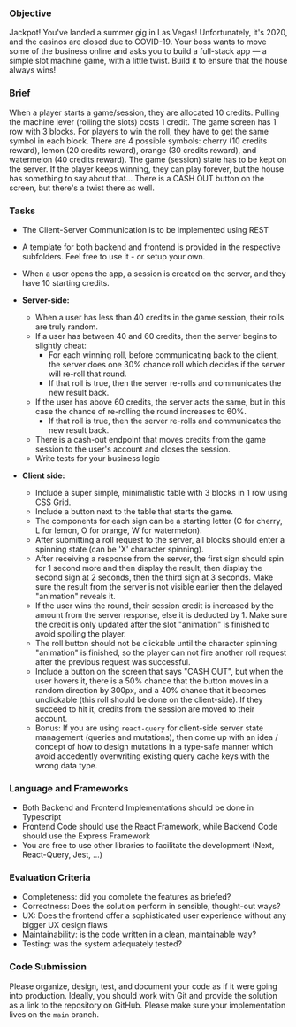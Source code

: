 ### Objective

Jackpot! You've landed a summer gig in Las Vegas! Unfortunately, it's 2020, and the casinos are closed due to COVID-19. Your boss wants to move some of the business online and asks you to build a full-stack app — a simple slot machine game, with a little twist. Build it to ensure that the house always wins!

### Brief

When a player starts a game/session, they are allocated 10 credits.
Pulling the machine lever (rolling the slots) costs 1 credit.
The game screen has 1 row with 3 blocks.
For players to win the roll, they have to get the same symbol in each block.
There are 4 possible symbols: cherry (10 credits reward), lemon (20 credits reward), orange (30 credits reward), and watermelon (40 credits reward).
The game (session) state has to be kept on the server.
If the player keeps winning, they can play forever, but the house has something to say about that...
There is a CASH OUT button on the screen, but there's a twist there as well.

### Tasks

- The Client-Server Communication is to be implemented using REST
- A template for both backend and frontend is provided in the respective subfolders. Feel free to use it - or setup your own.
- When a user opens the app, a session is created on the server, and they have 10 starting credits.

- **Server-side:**

  - When a user has less than 40 credits in the game session, their rolls are truly random.
  - If a user has between 40 and 60 credits, then the server begins to slightly cheat:
    - For each winning roll, before communicating back to the client, the server does one 30% chance roll which decides if the server will re-roll that round.
    - If that roll is true, then the server re-rolls and communicates the new result back.
  - If the user has above 60 credits, the server acts the same, but in this case the chance of re-rolling the round increases to 60%.
    - If that roll is true, then the server re-rolls and communicates the new result back.
  - There is a cash-out endpoint that moves credits from the game session to the user's account and closes the session.
  - Write tests for your business logic

- **Client side:**
  - Include a super simple, minimalistic table with 3 blocks in 1 row using CSS Grid.
  - Include a button next to the table that starts the game.
  - The components for each sign can be a starting letter (C for cherry, L for lemon, O for orange, W for watermelon).
  - After submitting a roll request to the server, all blocks should enter a spinning state (can be 'X' character spinning).
  - After receiving a response from the server, the first sign should spin for 1 second more and then display the result, then display the second sign at 2 seconds, then the third sign at 3 seconds. Make sure the result from the server is not visible earlier then the delayed "animation" reveals it.
  - If the user wins the round, their session credit is increased by the amount from the server response, else it is deducted by 1. Make sure the credit is only updated after the slot "animation" is finished to avoid spoiling the player.
  - The roll button should not be clickable until the character spinning "animation" is finished, so the player can not fire another roll request after the previous request was successful.
  - Include a button on the screen that says "CASH OUT", but when the user hovers it, there is a 50% chance that the button moves in a random direction by 300px, and a 40% chance that it becomes unclickable (this roll should be done on the client-side). If they succeed to hit it, credits from the session are moved to their account.
  - Bonus: If you are using `react-query` for client-side server state management (queries and mutations), then come up with an idea / concept of how to design mutations in a type-safe manner which avoid accedently overwriting existing query cache keys with the wrong data type.

### Language and Frameworks

- Both Backend and Frontend Implementations should be done in Typescript
- Frontend Code should use the React Framework, while Backend Code should use the Express Framework
- You are free to use other libraries to facilitate the development (Next, React-Query, Jest, ...)

### Evaluation Criteria

- Completeness: did you complete the features as briefed?
- Correctness: Does the solution perform in sensible, thought-out ways?
- UX: Does the frontend offer a sophisticated user experience without any bigger UX design flaws
- Maintainability: is the code written in a clean, maintainable way?
- Testing: was the system adequately tested?

### Code Submission

Please organize, design, test, and document your code as if it were going into production.
Ideally, you should work with Git and provide the solution as a link to the repository on GitHub. Please make sure your implementation lives on the `main` branch.

